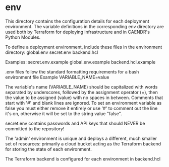 # env

This directory contains the configuration details for each deployment environment. The variable definitions in the corresponding env directory are used both by Terraform for deploying infrastructure and in CAENDR's Python Modules. 

To define a deployment environment, include these files in the environment directory:
global.env
secret.env
backend.hcl

Examples:
secret.env.example
global.env.example
backend.hcl.example


.env files follow the standard formatting requirements for a bash environment file
Example
VARIABLE_NAME=value

The variable's name (VARIABLE_NAME) should be capitalized with words separated by underscores, followed by the assignment operator (=), then the value to be assigned (value) with no spaces in between.
Comments that start with '#' and blank lines are ignored.
To set an environment variable as false you must either remove it entirely or use '#' to comment out the line it's on, otherwise it will be set to the string value "false".

secret.env contains passwords and API keys that should NEVER be committed to the repository!

The 'admin' environment is unique and deploys a different, much smaller set of resources: primarily a cloud bucket acting as the Terraform backend for storing the state of each environment. 

The Terraform backend is configured for each environment in backend.hcl